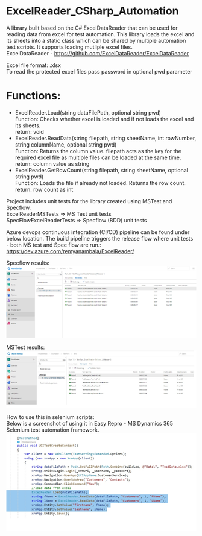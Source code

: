 # ExcelReader_CSharp_Automation
              
A library built based on the C# ExcelDataReader that can be used for reading data from excel for test automation. This library loads the excel and its sheets into a static class which can be shared by multiple automation test scripts. It supports loading mutliple excel files.    
ExcelDataReader - https://github.com/ExcelDataReader/ExcelDataReader

Excel file format: .xlsx    
To read the protected excel files pass password in optional pwd parameter

# Functions:   
- ExcelReader.Load(string dataFilePath, optional string pwd)     
   Function: Checks whether excel is loaded and if not loads the excel and its sheets.     
   return: void    
- ExcelReader.ReadData(string filepath, string sheetName, int rowNumber, string columnName, optional string pwd)      
   Function: Returns the column value. filepath acts as the key for the required excel file as multiple files can be loaded at the same time.    
   return: column value as string    
- ExcelReader.GetRowCount(string filepath, string sheetName, optional string pwd)       
  Function: Loads the file if already not loaded. Returns the row count.     
  return: row count as int   

Project includes unit tests for the library created using MSTest and Specflow.    
ExcelReaderMSTests => MS Test unit tests    
SpecFlowExcelReaderTests => Specflow (BDD) unit tests

Azure devops continuous integration (CI/CD) pipeline can be found under below location. The build pipeline triggers the release flow where unit tests  - both MS test and Spec flow are run.:  
https://dev.azure.com/remyanambala/ExcelReader/    

Specflow results:   
<img src="https://github.com/remyanambala/ExcelReader_CSharp_Automation/blob/master/Resources/Specflow.png">

MSTest results:  
<img src="https://github.com/remyanambala/ExcelReader_CSharp_Automation/blob/master/Resources/MStest_results.jpg">

How to use this in selenium scripts:   
Below is a screenshot of using it in Easy Repro - MS Dynamics 365 Selenium test automation framework.
<img src="https://github.com/remyanambala/ExcelReader_CSharp_Automation/blob/master/Resources/SeleniumScript.jpg">
